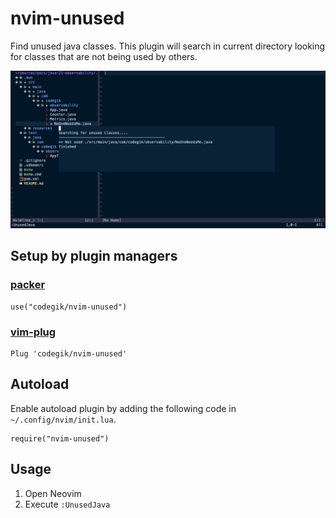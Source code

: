 # nvim-unused

Find unused java classes. This plugin will search in current directory looking for classes that are not being used by others.

![nvim-unused plugin](assets/screenshot.png)

## Setup by plugin managers

### [packer](https://github.com/wbthomason/packer.nvim)

```
use("codegik/nvim-unused")
```

### [vim-plug](https://github.com/junegunn/vim-plug)

```
Plug 'codegik/nvim-unused'
```

## Autoload

Enable autoload plugin by adding the following code in `~/.config/nvim/init.lua`.

```
require("nvim-unused")
```

## Usage

1. Open Neovim
2. Execute `:UnusedJava`
